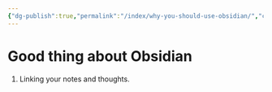 ```yaml
---
{"dg-publish":true,"permalink":"/index/why-you-should-use-obsidian/","created":"2025-04-03T22:01:28.881+09:00","updated":"2025-04-03T22:02:19.407+09:00"}
---
```


# Good thing about Obsidian
1. Linking your notes and thoughts. 
